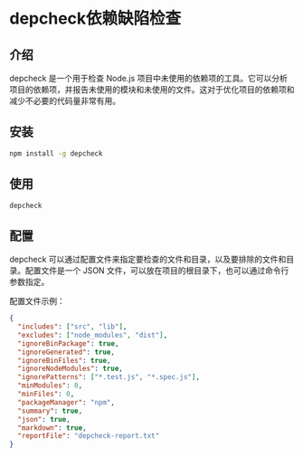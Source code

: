 # depcheck依赖缺陷检查

## 介绍
depcheck 是一个用于检查 Node.js 项目中未使用的依赖项的工具。它可以分析项目的依赖项，并报告未使用的模块和未使用的文件。这对于优化项目的依赖项和减少不必要的代码量非常有用。

## 安装
```bash
npm install -g depcheck
```

## 使用
```bash
depcheck
```

## 配置
depcheck 可以通过配置文件来指定要检查的文件和目录，以及要排除的文件和目录。配置文件是一个 JSON 文件，可以放在项目的根目录下，也可以通过命令行参数指定。

配置文件示例：
```json
{
  "includes": ["src", "lib"],
  "excludes": ["node_modules", "dist"],
  "ignoreBinPackage": true,
  "ignoreGenerated": true,
  "ignoreBinFiles": true,
  "ignoreNodeModules": true,
  "ignorePatterns": ["*.test.js", "*.spec.js"],
  "minModules": 0,
  "minFiles": 0,
  "packageManager": "npm",
  "summary": true,
  "json": true,
  "markdown": true,
  "reportFile": "depcheck-report.txt"
}
``` 
